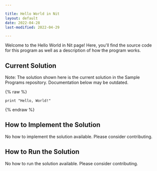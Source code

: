 ```yaml
---

title: Hello World in Nit
layout: default
date: 2022-04-28
last-modified: 2022-04-29

---
```


Welcome to the Hello World in Nit page! Here, you'll find the source code for this program as well as a description of how the program works.

## Current Solution

Note: The solution shown here is the current solution in the Sample Programs repository. Documentation below may be outdated.

{% raw %}

```Nit
print "Hello, World!"

```

{% endraw %}

## How to Implement the Solution

No how to implement the solution available. Please consider contributing.

## How to Run the Solution

No how to run the solution available. Please consider contributing.